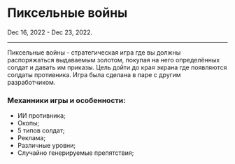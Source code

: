 # Пиксельные войны
Dec 16, 2022 - Dec 23, 2022.

------------


Пиксельные войны - стратегическая игра где вы должны распоряжаться выдаваемым золотом, покупая на него определённых солдат и давать им приказы. Цель дойти до края экрана где появляются солдаты противника. Игра была сделана в паре с другим разработчиком.


### Механники игры и особенности:
- ИИ противника;
- Окопы;
- 5 типов солдат;
- Реклама;
- Различные уровни;
- Случайно генерируемые препятствия;
